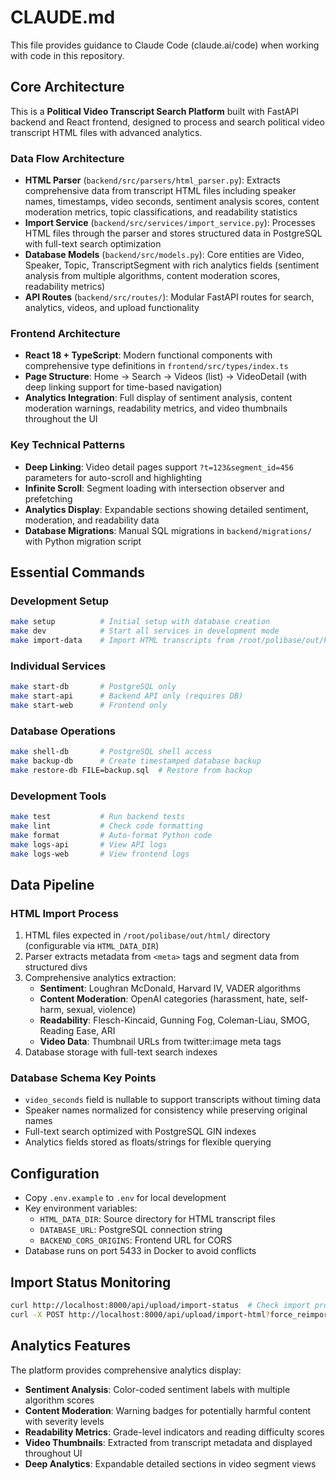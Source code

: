 # CLAUDE.md

This file provides guidance to Claude Code (claude.ai/code) when working with code in this repository.

## Core Architecture

This is a **Political Video Transcript Search Platform** built with FastAPI backend and React frontend, designed to process and search political video transcript HTML files with advanced analytics.

### Data Flow Architecture
- **HTML Parser** (`backend/src/parsers/html_parser.py`): Extracts comprehensive data from transcript HTML files including speaker names, timestamps, video seconds, sentiment analysis scores, content moderation metrics, topic classifications, and readability statistics
- **Import Service** (`backend/src/services/import_service.py`): Processes HTML files through the parser and stores structured data in PostgreSQL with full-text search optimization
- **Database Models** (`backend/src/models.py`): Core entities are Video, Speaker, Topic, TranscriptSegment with rich analytics fields (sentiment analysis from multiple algorithms, content moderation scores, readability metrics)
- **API Routes** (`backend/src/routes/`): Modular FastAPI routes for search, analytics, videos, and upload functionality

### Frontend Architecture
- **React 18 + TypeScript**: Modern functional components with comprehensive type definitions in `frontend/src/types/index.ts`
- **Page Structure**: Home → Search → Videos (list) → VideoDetail (with deep linking support for time-based navigation)
- **Analytics Integration**: Full display of sentiment analysis, content moderation warnings, readability metrics, and video thumbnails throughout the UI

### Key Technical Patterns
- **Deep Linking**: Video detail pages support `?t=123&segment_id=456` parameters for auto-scroll and highlighting
- **Infinite Scroll**: Segment loading with intersection observer and prefetching
- **Analytics Display**: Expandable sections showing detailed sentiment, moderation, and readability data
- **Database Migrations**: Manual SQL migrations in `backend/migrations/` with Python migration script

## Essential Commands

### Development Setup
```bash
make setup          # Initial setup with database creation
make dev            # Start all services in development mode
make import-data    # Import HTML transcripts from /root/polibase/out/html/
```

### Individual Services
```bash
make start-db       # PostgreSQL only
make start-api      # Backend API only (requires DB)
make start-web      # Frontend only
```

### Database Operations
```bash
make shell-db       # PostgreSQL shell access
make backup-db      # Create timestamped database backup
make restore-db FILE=backup.sql  # Restore from backup
```

### Development Tools
```bash
make test           # Run backend tests
make lint           # Check code formatting
make format         # Auto-format Python code
make logs-api       # View API logs
make logs-web       # View frontend logs
```

## Data Pipeline

### HTML Import Process
1. HTML files expected in `/root/polibase/out/html/` directory (configurable via `HTML_DATA_DIR`)
2. Parser extracts metadata from `<meta>` tags and segment data from structured divs
3. Comprehensive analytics extraction:
   - **Sentiment**: Loughran McDonald, Harvard IV, VADER algorithms
   - **Content Moderation**: OpenAI categories (harassment, hate, self-harm, sexual, violence)
   - **Readability**: Flesch-Kincaid, Gunning Fog, Coleman-Liau, SMOG, Reading Ease, ARI
   - **Video Data**: Thumbnail URLs from twitter:image meta tags
4. Database storage with full-text search indexes

### Database Schema Key Points
- `video_seconds` field is nullable to support transcripts without timing data
- Speaker names normalized for consistency while preserving original names
- Full-text search optimized with PostgreSQL GIN indexes
- Analytics fields stored as floats/strings for flexible querying

## Configuration

- Copy `.env.example` to `.env` for local development
- Key environment variables:
  - `HTML_DATA_DIR`: Source directory for HTML transcript files
  - `DATABASE_URL`: PostgreSQL connection string  
  - `BACKEND_CORS_ORIGINS`: Frontend URL for CORS
- Database runs on port 5433 in Docker to avoid conflicts

## Import Status Monitoring

```bash
curl http://localhost:8000/api/upload/import-status  # Check import progress
curl -X POST http://localhost:8000/api/upload/import-html?force_reimport=false  # Start import
```

## Analytics Features

The platform provides comprehensive analytics display:
- **Sentiment Analysis**: Color-coded sentiment labels with multiple algorithm scores
- **Content Moderation**: Warning badges for potentially harmful content with severity levels
- **Readability Metrics**: Grade-level indicators and reading difficulty scores
- **Video Thumbnails**: Extracted from transcript metadata and displayed throughout UI
- **Deep Analytics**: Expandable detailed sections in video segment views